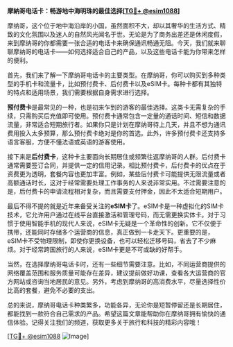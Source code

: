 **摩納哥电话卡：畅游地中海明珠的最佳选择[[TG💪+ @esim1088](https://t.me/s/esim1088)]**

摩纳哥，这个位于地中海沿岸的小国，虽然面积不大，却以其奢华的生活方式、精致的文化氛围以及迷人的自然风光闻名于世。无论是为了商务出差还是休闲度假，来到摩纳哥的你都需要一张合适的电话卡来确保通讯畅通无阻。今天，我们就来聊聊摩纳哥的电话卡——如何选择适合自己的产品，以及这些电话卡能为你带来怎样的便利。

首先，我们来了解一下摩纳哥电话卡的主要类型。在摩纳哥，你可以购买到多种类型的手机卡和流量卡，比如预付费卡、后付费卡以及eSIM卡。每种卡都有其独特的特点和适用场景，我们需要根据自身需求进行选择。

**预付费卡**是最常见的一种，也是初来乍到的游客的最佳选择。这类卡无需复杂的手续，只需购买后充值即可使用。预付费卡通常包含一定量的通话时间、短信和数据流量，非常适合短期旅行者。如果你只是计划在摩纳哥待上几天，并且不想为通讯费用投入太多预算，那么预付费卡绝对是你的首选。此外，许多预付费卡还支持多语言客服，方便不懂法语或英语的游客使用。

接下来是**后付费卡**，这种卡主要面向长期居住或频繁往返摩纳哥的人群。后付费卡通常需要签订合同，并提供一定的信用记录。相比预付费卡，后付费卡的优点在于资费更为透明，套餐内容也更加丰富。例如，某些后付费卡可能提供无限流量或者高额通话时长，这对于经常需要处理工作事务的人来说非常实用。不过需要注意的是，后付费卡的申请流程相对复杂，而且需要支付押金，因此不太适合短期用户。

最后不得不提的就是近年来备受关注的**eSIM卡**了。eSIM卡是一种虚拟化的SIM卡技术，它允许用户通过在线平台直接激活和管理号码，而无需更换实体卡。对于习惯于使用智能手机的现代人来说，eSIM卡无疑是一个革命性的创新。它不仅便于携带，还能同时存储多个运营商的信息，真正做到一卡走天下。更重要的是，eSIM卡不受物理限制，即使你更换设备，也可以轻松迁移号码，省去了不少麻烦。对于经常跨国旅行的人来说，eSIM卡更是不可或缺的好帮手。

当然，在选择摩纳哥电话卡时，还有一些细节需要注意。比如，不同运营商提供的网络覆盖范围和服务质量可能存在差异，建议提前做好功课，查看各大运营商的官方网站或咨询当地居民的意见。另外，考虑到摩纳哥的高消费水平，尽量选择性价比高的套餐，避免不必要的支出。

总的来说，摩纳哥电话卡种类繁多，功能各异，无论你是短暂停留还是长期居住，都能找到一款符合自己需求的产品。希望这篇文章能帮助你在摩纳哥拥有愉快的通信体验。记得关注我们的频道，获取更多关于旅行和科技的精彩内容哦！

[[TG💪+ @esim1088](https://t.me/s/esim1088) ![Image](https://i.postimg.cc/4NQfJmqS/Snipaste-2025-05-13-00-14-12.png)]
